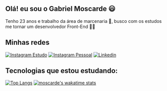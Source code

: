 ## Olá! eu sou o Gabriel Moscarde 😃
Tenho 23 anos e trabalho da área de marcenaria 🔨, busco com os estudos me tornar um desenvolvedor Front-End 👨‍💻

## Minhas redes
[![Instagram Estudo](https://img.shields.io/badge/Instagram-E4405F?style=for-the-badge&logo=instagram&logoColor=white)](https://www.instagram.com/primeirocodigo/)
[![Instagram Pessoal](https://img.shields.io/badge/Instagram-E4405F?style=for-the-badge&logo=instagram&logoColor=black)](https://www.instagram.com/gabrielmoscarde/)
[![Linkedin](https://img.shields.io/badge/LinkedIn-0077B5?style=for-the-badge&logo=linkedin&logoColor=white)](https://www.linkedin.com/in/gabrielmoscarde/)
<!--![Moscarde's GitHub stats](https://github-readme-stats.vercel.app/api?username=moscarde&show_icons=true&theme=radical)-->
## Tecnologias que estou estudando:
[![Top Langs](https://github-readme-stats.vercel.app/api/top-langs/?username=moscarde&layout=compact)](https://github.com/anuraghazra/github-readme-stats)
[![moscarde's wakatime stats](https://github-readme-stats.vercel.app/api/wakatime?username=moscarde)](https://github-readme-stats.vercel.app/api/wakatime?username=moscarde)
